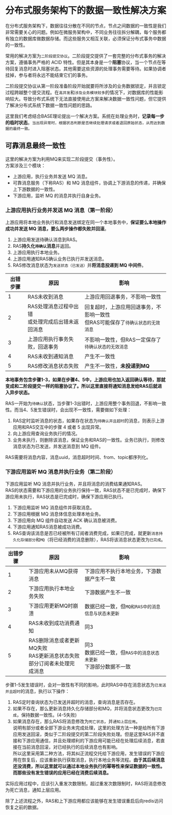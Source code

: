 # 分布式服务架构下的数据一致性解决方案

在分布式服务架构下，数据往往分散在不同的节点，节点之间数据的一致性是我们非常需要关心的问题。例如在微服务架构中，不同业务往往拆分解耦，每个服务都有独立的数据库做数据存储。而这些服务又相互关联，必须保证分布式事务中数据的一致性。  

常用的解决方案为`二阶段提交协议`。二阶段提交提供了一套完整的分布式事务的解决方案，遵循事务严格的 ACID 特性。但是其本身是一个**阻塞**协议，当一个节点在等待回复消息时进入阻塞状态。其他需要这些资源的处理事务需要等待。如果协调者挂掉，参与者将永远不能结束它们的事务。  

二阶段提交协议从第一阶段准备阶段开始就要将所涉及的业务数据锁定，并且锁定过程跨越整个提交流程。在`高并发`和`涉及业务模块较多`的情况下，对数据库的性能影响较大。导致分布式系统下无法直接使用此方案来解决数据一致性问题，但它提供了解决分布式系统下数据一致性问题的思路。

这里我们考虑结合BASE理论提出一个解决方案。系统在处理业务时，**记录每一步的临时状态**。`当出现异常时，根据状态判断是否继续处理请求或者退回原始状态，从而达到数据的最终一致。`

## 可靠消息最终一致性

这里的解决方案为利用MQ来实现二阶段提交（事务性）。  
方案涉及三个模块：

-   上游应用，执行业务并发送 MQ 消息。
-   可靠消息服务（下称RAS）和 MQ 消息组件，协调上下游消息的传递，并确保上下游数据的一致性。
-   下游应用，监听 MQ 的消息并执行自身业务。

### 上游应用执行业务并发送 MQ 消息（第一阶段）

上游应用将本地业务执行和消息发送绑定在同一个本地事务中，**保证要么本地操作成功并发送 MQ 消息，要么两步操作都失败并回滚**。  
1.  上游应用发送待确认消息到RAS。
2.  RAS**持久化`待确认`消息**并返回。
3.  上游应用执行本地业务。
4.  上游应用通知RAS确认业务已执行并发送消息。
5.  RAS修改消息状态为`发送状态（已发送）`并**将消息投递到 MQ 中间件**。

| 出错步骤 | 原因                                                | 影响                                                                              |
| -------- | --------------------------------------------------- | --------------------------------------------------------------------------------- |
| 1        | RAS未收到消息                                       | 上游应用回退事务，不影响一致性                                                    |
| 2        | RAS处理消息过程中出错<br>或处理完成后出错未返回消息 | 回复超时，上游应用回退事务，不影响一致性<br>但RAS可能保存了`待确认状态的无效消息` |
| 3        | 上游应用执行事务失败，回退事务                      | 不影响一致性，但RAS一定保存了`待确认状态的无效消息`                               |
| 4        | RAS未收到通知消息                                   | 产生不一致性                                                                      |
| 5        | RAS修改消息状态失败                                 | 产生不一致性，**未投递到MQ**                                                      |

**本地事务包含步骤1-3，如果在步骤4、5中，上游应用也加入返回确认等待，那就变成和二阶段提交一样的阻塞协议了。所以这里直接将通知消息发给RAS后就进入异步状态。**

RAS一开始为`待确认`状态，当步骤1-3出错时，上游应用整个事务回退，不影响一致性。而当4、5发生错误时，会出现不一致性，需要做如下处理：  
1.  RAS定时监听消息的状态，如果存在状态为`待确认并且超时`的消息，则表示上游应用和RAS交互中的步骤 4 或者 5 出现异常。
2.  向上游应用查询业务执行的情况。
3.  业务未执行，则删除该消息，保证业务和RAS的一致性。业务已执行，则修改消息状态为已发送，并发送消息到 MQ 组件。

RAS需要将消息内容，消息uuid，消息超时时间、from、topic都序列化。

### 下游应用监听 MQ 消息并执行业务（第二阶段）

下游应用监听 MQ 消息并执行业务，并且将消息的消费结果通知RAS。  
RAS的状态需要和下游应用的业务执行保持一致，RAS状态不是已完成时，确保下游应用未执行，RAS状态是已完成时，确保下游应用已执行。  

1.  下游应用监听 MQ 消息组件并获取消息。
2.  下游应用根据 MQ 消息体信息处理本地业务。
3.  下游应用向 MQ 组件自动发送 ACK 确认消息被消费。
4.  下游应用通知RAS消息被成功消费。
5.  RAS查询该消息是否已经被所有订阅者消费完成，如果已完成，就更新`消息持久化存储部分`和`MQ`（将已经消费的消息删除），RAS将该消息状态更改为`已完成`。

| 出错步骤 | 原因                                                                         | 影响                                                                 |
| -------- | ---------------------------------------------------------------------------- | -------------------------------------------------------------------- |
| 1        | 下游应用未从MQ获得消息                                                       | 下游应用不执行本地业务，下游数据产生不一致                           |
| 2        | 下游应用执行本地业务失败                                                     | 下游数据产生不一致                                                   |
| 3        | 下游应用更新MQ时崩溃                                                         | 数据已经一致，但`MQ和RAS中的消息信息与状态未更新`                    |
| 4        | RAS未收到成功消费通知                                                        | 同3                                                                  |
| 5        | RAS删除消息或者更新MQ失败<br>RAS更新消息状态失败<br>部分订阅者未处理完成消息 | 同3<br>数据已经一致，但`RAS中的消息状态未更新`<br>下游部分数据不一致 |

步骤1-5发生错误时，会对一致性有不同的影响，此时RAS中存在消息状态为`已发送并且超时`的消息，执行以下操作：  
1.  RAS定时查询状态为已发送并超时的消息，查询消息是否存在。
2.  如果不存在，那么更新消息持久化存储部分和MQ，并将消息状态更改为`已完成`，保持数据一致性。(4-5失败)
3.  如果消息存在，那么RAS将消息修改为`死亡状态`，并`通知上层应用`。  
    说明有部分或者全部下游业务未完成处理，这里的处理方法一种是给所有下游应用发送回滚，类似于二阶段提交的第二阶段失败处理。但是这里RAS并不直接和下游应用通信，并且处理顺利的下游应用可能已经在处理后续消息，若直接在当前消息回滚，对已经执行的后续消息也有影响。  
    所以这里采用第二种方法，将其纠正流程交托给下游应用，发生错误的下游应用在恢复后，应该重新执行获取消息，执行本地业务等流程。**由于其后续消息还没消费，所以这里就可以通过本地业务执行的幂等性来保证数据的一致性。而那些没有发生错误的应用已经在消费后续消息。**

实际应用过程中，应该引入重发次数限制，超过重发次数限制时，RAS将消息修改为死亡消息，通知上层应用。  

除了上述流程之外，RAS和上下游应用都应该能够在发生错误重启后向redis访问恢复之前的数据。

## 
